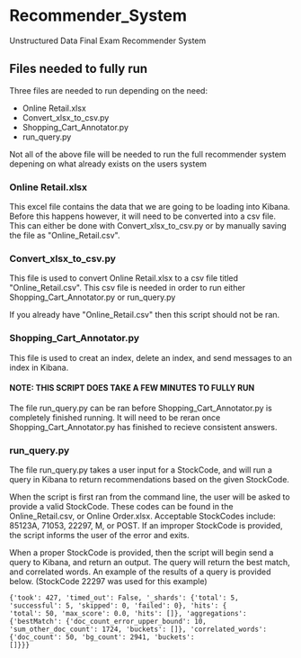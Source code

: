# Recommender_System
Unstructured Data Final Exam Recommender System


## Files needed to fully run 

Three files are needed to run depending on the need:
  - Online Retail.xlsx
  - Convert_xlsx_to_csv.py
  - Shopping_Cart_Annotator.py
  - run_query.py
  
Not all of the above file will be needed to run the full recommender system depening on what already exists on the users system

### Online Retail.xlsx

This excel file contains the data that we are going to be loading into Kibana.  Before this happens however, it will need to be converted into a csv file.  This can either be done with Convert_xlsx_to_csv.py or by manually saving the file as "Online_Retail.csv".

### Convert_xlsx_to_csv.py

This file is used to convert Online Retail.xlsx to a csv file titled "Online_Retail.csv". This csv file is needed in order to run either Shopping_Cart_Annotator.py or run_query.py

If you already have "Online_Retail.csv" then this script should not be ran.

### Shopping_Cart_Annotator.py

This file is used to creat an index, delete an index, and send messages to an index in Kibana.  

#### NOTE: THIS SCRIPT DOES TAKE A FEW MINUTES TO FULLY RUN 
The file run_query.py can be ran before Shopping_Cart_Annotator.py is completely finished running.  It will need to be reran once Shopping_Cart_Annotator.py has finished to recieve consistent answers.



### run_query.py

The file run_query.py takes a user input for a StockCode, and will run a query in Kibana to return recommendations based on the given StockCode.

When the script is first ran from the command line, the user will be asked to provide a valid StockCode.  These codes can be found in the Online_Retail.csv, or Online Order.xlsx.  Acceptable StockCodes include: 85123A, 71053, 22297, M, or POST.  If an improper StockCode is provided, the script informs the user of the error and exits.

When a proper StockCode is provided, then the script will begin send a query to Kibana, and return an output.  The query will return the best match, and correlated words.  An example of the results of a query is provided below. (StockCode 22297 was used for this example)

```
{'took': 427, 'timed_out': False, '_shards': {'total': 5, 'successful': 5, 'skipped': 0, 'failed': 0}, 'hits': {
'total': 50, 'max_score': 0.0, 'hits': []}, 'aggregations': {'bestMatch': {'doc_count_error_upper_bound': 10,
'sum_other_doc_count': 1724, 'buckets': []}, 'correlated_words': {'doc_count': 50, 'bg_count': 2941, 'buckets':
[]}}}

```
